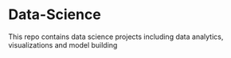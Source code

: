 # Data-Science
This repo contains data science projects including data analytics, visualizations and model building
 
